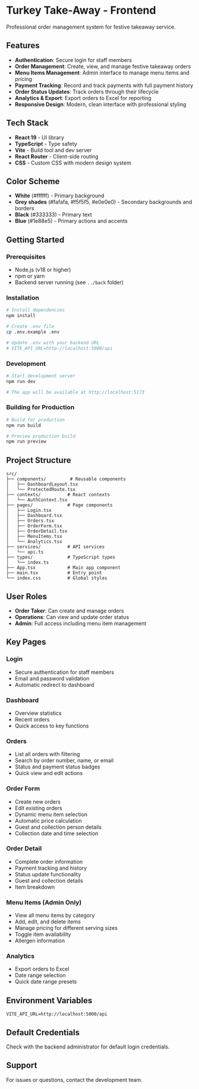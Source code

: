 # Turkey Take-Away - Frontend

Professional order management system for festive takeaway service.

## Features

- **Authentication**: Secure login for staff members
- **Order Management**: Create, view, and manage festive takeaway orders
- **Menu Items Management**: Admin interface to manage menu items and pricing
- **Payment Tracking**: Record and track payments with full payment history
- **Order Status Updates**: Track orders through their lifecycle
- **Analytics & Export**: Export orders to Excel for reporting
- **Responsive Design**: Modern, clean interface with professional styling

## Tech Stack

- **React 19** - UI library
- **TypeScript** - Type safety
- **Vite** - Build tool and dev server
- **React Router** - Client-side routing
- **CSS** - Custom CSS with modern design system

## Color Scheme

- **White** (#ffffff) - Primary background
- **Grey shades** (#fafafa, #f5f5f5, #e0e0e0) - Secondary backgrounds and borders
- **Black** (#333333) - Primary text
- **Blue** (#1e88e5) - Primary actions and accents

## Getting Started

### Prerequisites

- Node.js (v18 or higher)
- npm or yarn
- Backend server running (see `../back` folder)

### Installation

```bash
# Install dependencies
npm install

# Create .env file
cp .env.example .env

# Update .env with your backend URL
# VITE_API_URL=http://localhost:5000/api
```

### Development

```bash
# Start development server
npm run dev

# The app will be available at http://localhost:5173
```

### Building for Production

```bash
# Build for production
npm run build

# Preview production build
npm run preview
```

## Project Structure

```
src/
├── components/         # Reusable components
│   ├── DashboardLayout.tsx
│   └── ProtectedRoute.tsx
├── contexts/          # React contexts
│   └── AuthContext.tsx
├── pages/             # Page components
│   ├── Login.tsx
│   ├── Dashboard.tsx
│   ├── Orders.tsx
│   ├── OrderForm.tsx
│   ├── OrderDetail.tsx
│   ├── MenuItems.tsx
│   └── Analytics.tsx
├── services/          # API services
│   └── api.ts
├── types/             # TypeScript types
│   └── index.ts
├── App.tsx            # Main app component
├── main.tsx           # Entry point
└── index.css          # Global styles
```

## User Roles

- **Order Taker**: Can create and manage orders
- **Operations**: Can view and update order status
- **Admin**: Full access including menu item management

## Key Pages

### Login
- Secure authentication for staff members
- Email and password validation
- Automatic redirect to dashboard

### Dashboard
- Overview statistics
- Recent orders
- Quick access to key functions

### Orders
- List all orders with filtering
- Search by order number, name, or email
- Status and payment status badges
- Quick view and edit actions

### Order Form
- Create new orders
- Edit existing orders
- Dynamic menu item selection
- Automatic price calculation
- Guest and collection person details
- Collection date and time selection

### Order Detail
- Complete order information
- Payment tracking and history
- Status update functionality
- Guest and collection details
- Item breakdown

### Menu Items (Admin Only)
- View all menu items by category
- Add, edit, and delete items
- Manage pricing for different serving sizes
- Toggle item availability
- Allergen information

### Analytics
- Export orders to Excel
- Date range selection
- Quick date range presets

## Environment Variables

```
VITE_API_URL=http://localhost:5000/api
```

## Default Credentials

Check with the backend administrator for default login credentials.

## Support

For issues or questions, contact the development team.

